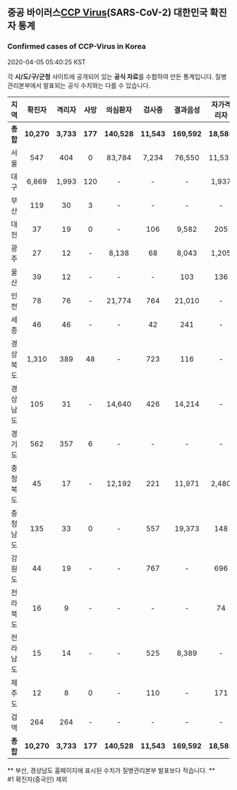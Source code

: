 
## 중공 바이러스[CCP Virus]()(SARS-CoV-2) 대한민국 확진자 통계
### Confirmed cases of CCP-Virus in Korea
2020-04-05 05:40:25 KST

각 **시/도/구/군청** 사이트에 공개되어 있는 **공식 자료**를 수합하여 만든 통계입니다.
질병관리본부에서 발표되는 공식 수치와는 다를 수 있습니다.


|  지역  | 확진자 |  격리자  |  사망  |  의심환자  |  검사중  |  결과음성  |  자가격리자  |  감시중  |  감시해제  |  퇴원  |
|:------:|:------:|:--------:|:--------:|:----------:|:--------:|:----------------:|:------------:|:--------:|:----------:|:--:|
|**총합**|**10,270**|**3,733**|**177**|**140,528**|**11,543**|**169,592**|**18,585**|**6,485**|**22,053**|**6,314**|
|서울|547|404|0|83,784|7,234|76,550|11,533|3,894|7,639|143|
|대구|6,869|1,993|120|-|-|-|1,937|-|-|4,756|
|부산|119|30|3|-|-|-|-|-|-|86|
|대전|37|19|0|-|106|9,582|205|205|613|18|
|광주|27|12|-|8,138|68|8,043|1,205|5|1,200|15|
|울산|39|12|-|-|-|103|136|1|135|27|
|인천|78|76|-|21,774|764|21,010|-|-|-|2|
|세종|46|46|-|-|42|241|-|-|-|-|
|경상북도|1,310|389|48|-|723|116|-|1,127|10,347|827|
|경상남도|105|31|-|14,640|426|14,214|-|-|-|74|
|경기도|562|357|6|-|-|-|-|-|-|199|
|충청북도|45|17|-|12,192|221|11,971|2,480|636|1,844|28|
|충청남도|135|33|0|-|557|19,373|148|-|-|102|
|강원도|44|19|-|-|767|-|696|-|-|25|
|전라북도|16|9|-|-|-|-|74|-|-|7|
|전라남도|15|14|-|-|525|8,389|-|617|275|1|
|제주도|12|8|0|-|110|-|171|-|-|4|
|검역|264|264|-|-|-|-|-|-|-|-|
|**총합**|**10,270**|**3,733**|**177**|**140,528**|**11,543**|**169,592**|**18,585**|**6,485**|**22,053**|**6,314**|


** 부산, 경상남도 홈페이지에 표시된 수치가 질병관리본부 발표보다 적습니다. **<br>
#1 확진자(중국인) 제외
    